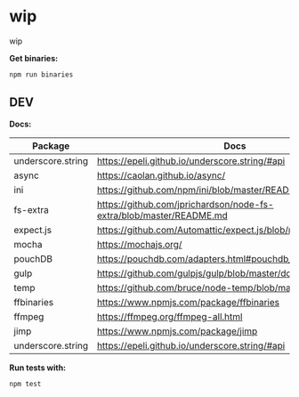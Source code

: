 # wip
wip

**Get binaries:**

```bash
npm run binaries
```


## DEV

**Docs:**

Package | Docs
--------|-----
underscore.string | https://epeli.github.io/underscore.string/#api
async | https://caolan.github.io/async/
ini | https://github.com/npm/ini/blob/master/README.md
fs-extra | https://github.com/jprichardson/node-fs-extra/blob/master/README.md
expect.js | https://github.com/Automattic/expect.js/blob/master/README.md
mocha | https://mochajs.org/
pouchDB | https://pouchdb.com/adapters.html#pouchdb_in_node_js
gulp | https://github.com/gulpjs/gulp/blob/master/docs/API.md
temp | https://github.com/bruce/node-temp/blob/master/README.md
ffbinaries | https://www.npmjs.com/package/ffbinaries
ffmpeg | https://ffmpeg.org/ffmpeg-all.html
jimp | https://www.npmjs.com/package/jimp
underscore.string | https://epeli.github.io/underscore.string/#api


**Run tests with:**

```bash
npm test
```
